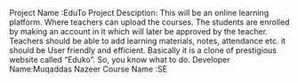 Project Name :EduTo
Project Desciption: This will be an online learning platform. Where teachers can upload the courses. The students are enrolled by making an account in it which will later be approved by the teacher.
Teachers should be able to add learning materials, notes, attendance etc. it should be User friendly and efficient. Basically it is a clone of prestigious website called “Eduko”. So, you know what to do.
Developer Name:Muqaddas Nazeer
Course Name :SE
